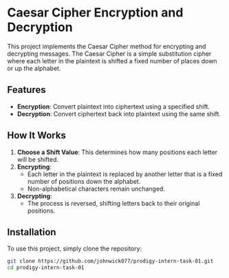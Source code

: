 # Caesar Cipher Encryption and Decryption

This project implements the Caesar Cipher method for encrypting and decrypting messages. The Caesar Cipher is a simple substitution cipher where each letter in the plaintext is shifted a fixed number of places down or up the alphabet.

## Features

- **Encryption**: Convert plaintext into ciphertext using a specified shift.
- **Decryption**: Convert ciphertext back into plaintext using the same shift.

## How It Works

1. **Choose a Shift Value**: This determines how many positions each letter will be shifted.
2. **Encrypting**:
   - Each letter in the plaintext is replaced by another letter that is a fixed number of positions down the alphabet.
   - Non-alphabetical characters remain unchanged.
3. **Decrypting**:
   - The process is reversed, shifting letters back to their original positions.

## Installation

To use this project, simply clone the repository:

```bash
git clone https://github.com/johnwick077/prodigy-intern-task-01.git
cd prodigy-intern-task-01
